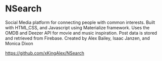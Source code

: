 # NSearch

Social Media platform for connecting people with common interests. Built with HTML,CSS, and Javascript using Materialize framework. Uses the OMDB and Deezer API for movie and music inspiration. Post data is stored and retrieved from Firebase.
Created by Alex Bailey, Isaac Janzen, and Monica Dixon


https://github.com/xKingAlex/NSearch

